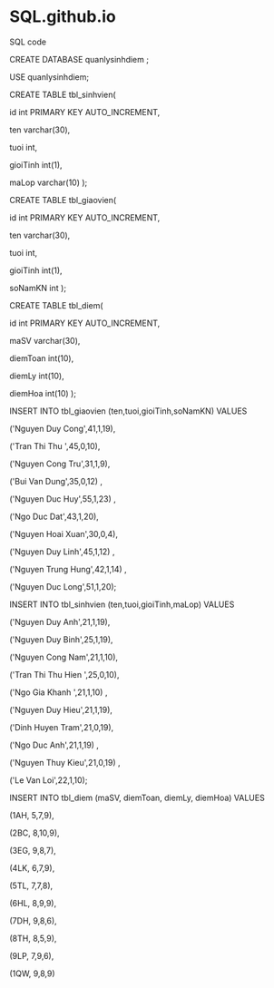 # SQL.github.io
SQL code



<p>CREATE DATABASE quanlysinhdiem ;</p>
<p>USE quanlysinhdiem;</p>
<p>CREATE TABLE tbl_sinhvien(
   <p>id int PRIMARY KEY AUTO_INCREMENT,
   <p>ten varchar(30),
   <p>tuoi int,
   <p>gioiTinh int(1),
   <p>maLop varchar(10)
);
<p>CREATE TABLE tbl_giaovien(
   <p>id int PRIMARY KEY AUTO_INCREMENT,
   <p>ten varchar(30),
   <p>tuoi int,
   <p>gioiTinh int(1),
   <p>soNamKN int
);
<p>CREATE TABLE tbl_diem(
   <p>id int PRIMARY KEY AUTO_INCREMENT,
   <p>maSV varchar(30),
   <p>diemToan int(10),
   <p>diemLy int(10),
   <p>diemHoa int(10)
);
<p>INSERT INTO tbl_giaovien (ten,tuoi,gioiTinh,soNamKN) VALUES
<p>('Nguyen Duy Cong',41,1,19),
<p>('Tran Thi Thu ',45,0,10),
<p>('Nguyen Cong Tru',31,1,9),
<p>('Bui Van Dung',35,0,12) ,
<p>('Nguyen Duc Huy',55,1,23) ,
<p>('Ngo Duc Dat',43,1,20),
<p>('Nguyen Hoai Xuan',30,0,4),
<p>('Nguyen Duy Linh',45,1,12) ,
<p>('Nguyen Trung Hung',42,1,14) ,
<p>('Nguyen Duc Long',51,1,20);
<p>INSERT INTO tbl_sinhvien (ten,tuoi,gioiTinh,maLop) VALUES
<p>('Nguyen Duy Anh',21,1,19),
<p>('Nguyen Duy Binh',25,1,19),
<p>('Nguyen Cong Nam',21,1,10),
<p>('Tran Thi Thu Hien ',25,0,10),
<p>('Ngo Gia Khanh ',21,1,10) ,
<p>('Nguyen Duy Hieu',21,1,19),
<p>('Dinh Huyen Tram',21,0,19),
<p>('Ngo Duc Anh',21,1,19) ,
<p>('Nguyen Thuy Kieu',21,0,19) ,
<p>('Le Van Loi',22,1,10);
<p>INSERT INTO tbl_diem (maSV, diemToan, diemLy, diemHoa) VALUES
<p>(1AH, 5,7,9),
<p>(2BC, 8,10,9),
<p>(3EG, 9,8,7),
<p>(4LK, 6,7,9),
<p>(5TL, 7,7,8),
<p>(6HL, 8,9,9),
<p>(7DH, 9,8,6),
<p>(8TH, 8,5,9),
<p>(9LP, 7,9,6),
<p>(1QW, 9,8,9)</p>
